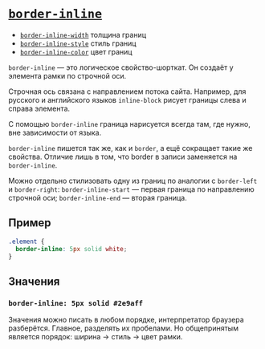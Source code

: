 # [`border-inline`](../index.md)

- [`border-inline-width`](./border-inline-width.md) толщина границ
- [`border-inline-style`](./border-inline-style.md) стиль границ
- [`border-inline-color`](./border-inline-color.md) цвет границ

`border-inline` — это логическое свойство-шорткат. Он создаёт у элемента рамки по строчной оси.

Строчная ось связана с направлением потока сайта. Например, для русского и английского языков `inline-block` рисует границы слева и справа элемента.

С помощью `border-inline` граница нарисуется всегда там, где нужно, вне зависимости от языка.

`border-inline` пишется так же, как и `border`, а ещё сокращает такие же свойства. Отличие лишь в том, что border в записи заменяется на `border-inline`.

Можно отдельно стилизовать одну из границ по аналогии с `border-left` и `border-right`:
`border-inline-start` — первая граница по направлению строчной оси; `border-inline-end` — вторая граница.

## Пример

```css
.element {
  border-inline: 5px solid white;
}
```

## Значения

### `border-inline: 5px solid #2e9aff`

Значения можно писать в любом порядке, интерпретатор браузера разберётся. Главное, разделять их пробелами. Но общепринятым является порядок: ширина → стиль → цвет рамки.
